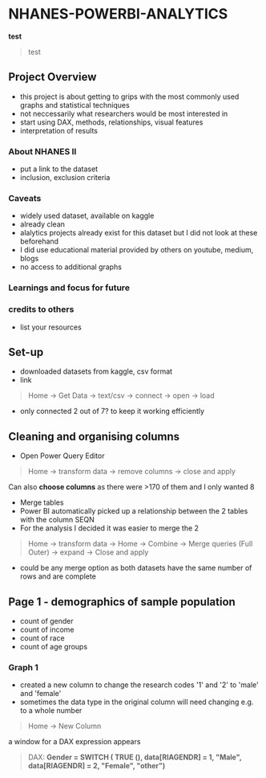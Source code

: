 # NHANES-POWERBI-ANALYTICS

**test**
> test 

## Project Overview

- this project is about getting to grips with the most commonly used graphs and statistical techniques
- not neccessarily what researchers would be most interested in
- start using DAX, methods, relationships, visual features
- interpretation of results

### About NHANES II
- put a link to the dataset
- inclusion, exclusion criteria

### Caveats
- widely used dataset, available on kaggle
- already clean 
- alalytics projects already exist for this dataset but I did not look at these beforehand
- I did use educational material provided by others on youtube, medium, blogs
- no access to additional graphs 

### Learnings and focus for future 

### credits to others
- list your resources 

## Set-up 
- downloaded datasets from kaggle, csv format
- link
> Home -> Get Data -> text/csv -> connect -> open -> load
- only connected 2 out of 7? to keep it working efficiently 

## Cleaning and organising columns
- Open Power Query Editor
> Home -> transform data -> remove columns -> close and apply

Can also **choose columns** as there were >170 of them and I only wanted 8
- Merge tables
- Power BI automatically picked up a relationship between the 2 tables with the column SEQN
- For the analysis I decided it was easier to merge the 2
> Home -> transform data -> Home -> Combine -> Merge queries (Full Outer) -> expand -> Close and apply

- could be any merge option as both datasets have the same number of rows and are complete

## Page 1 - demographics of sample population
- count of gender
- count of income
- count of race
- count of age groups 

### Graph 1
- created a new column to change the research codes '1' and '2' to 'male' and 'female'
- sometimes the data type in the original column will need changing e.g. to a whole number 
> Home -> New Column 

a window for a DAX expression appears
> DAX: **Gender = SWITCH ( TRUE (), data[RIAGENDR] = 1, "Male", data[RIAGENDR] = 2, "Female", "other")**



